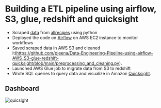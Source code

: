 # Building a ETL pipeline using airflow, S3, glue, redshift and quicksight

* Scraped [data](https://github.com/pjeena/Data-Engineering-Pipeline-using-airflow-AWS_S3-glue-redshift-quicksight/blob/main/extract_recipes_etl.py) from [allrecipes](https://www.allrecipes.com/) using python
* Deployed the code on [Airflow](https://github.com/pjeena/Data-Engineering-Pipeline-using-airflow-AWS_S3-glue-redshift-quicksight/blob/main/extract_recipes_dag.py) on AWS EC2 instance to monitor workflows
* Saved scraped data in AWS S3 and cleaned it(https://github.com/pjeena/Data-Engineering-Pipeline-using-airflow-AWS_S3-glue-redshift-quicksight/blob/main/preprocessing_and_cleaning.py).
* Launched AWS Glue job to migrate data from S3 to redshift
* Wrote SQL queries to query data and visualize in Amazon [Quicksight](https://github.com/pjeena/Data-Engineering-Pipeline-using-airflow-AWS_S3-glue-redshift-quicksight/blob/main/Quicksight_allrecipes_visual.jpg).


## Dashboard

![quicsight](https://github.com/pjeena/Data-Engineering-Pipeline-using-airflow-AWS_glue-redshift-athena-quicksight/blob/main/Quicksight_allrecipes_visual.jpg)
